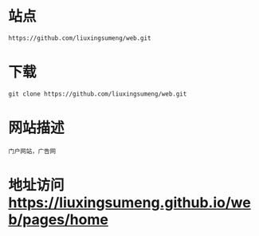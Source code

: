 # 站点
    https://github.com/liuxingsumeng/web.git
# 下载
    git clone https://github.com/liuxingsumeng/web.git 
# 网站描述
    门户网站，广告网
# 地址访问  https://liuxingsumeng.github.io/web/pages/home
   

